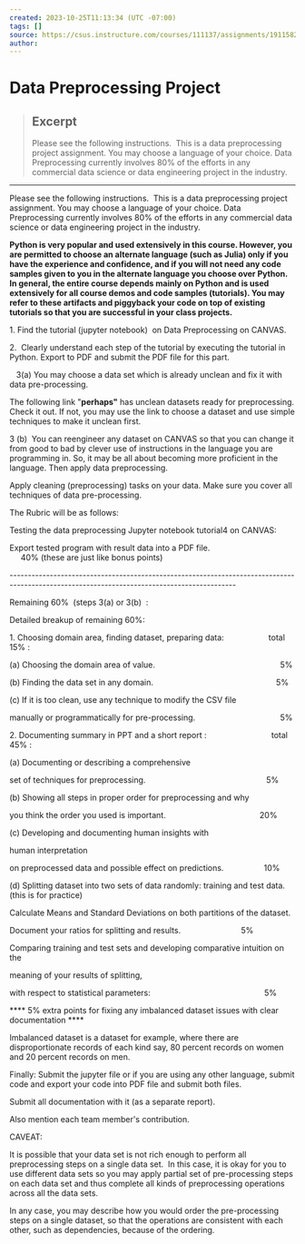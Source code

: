 ```yaml
---
created: 2023-10-25T11:13:34 (UTC -07:00)
tags: []
source: https://csus.instructure.com/courses/111137/assignments/1911582
author: 
---
```


# Data Preprocessing Project

> ## Excerpt
> Please see the following instructions.  This is a data preprocessing project assignment. You may choose a language of your choice. Data Preprocessing currently involves 80% of the efforts in any commercial data science or data engineering project in the industry.

---
Please see the following instructions.  This is a data preprocessing project assignment. You may choose a language of your choice. Data Preprocessing currently involves 80% of the efforts in any commercial data science or data engineering project in the industry.

**Python is very popular and used extensively in this course. However, you are permitted to choose an alternate language (such as Julia) only if you have the experience and confidence, and if you will not need any code samples given to you in the alternate language you choose over Python. In general, the entire course depends mainly on Python and is used extensively for all course demos and code samples (tutorials). You may refer to these artifacts and piggyback your code on top of existing tutorials so that you are successful in your class projects.**

1\. Find the tutorial (jupyter notebook)  on Data Preprocessing on CANVAS. 

2.  Clearly understand each step of the tutorial by executing the tutorial in Python. Export to PDF and submit the PDF file for this part.

   3(a) You may choose a data set which is already unclean and fix it with data pre-processing.

The following link "**perhaps"** has unclean datasets ready for preprocessing. Check it out. If not, you may use the link to choose a dataset and use simple techniques to make it unclean first.

3 (b)  You can reengineer any dataset on CANVAS so that you can change it from good to bad by clever use of instructions in the language you are programming in. So, it may be all about becoming more proficient in the language. Then apply data preprocessing.  

Apply cleaning (preprocessing) tasks on your data. Make sure you cover all techniques of data pre-processing.

The Rubric will be as follows:

Testing the data preprocessing Jupyter notebook tutorial4 on CANVAS:

Export tested program with result data into a PDF file.                                           40% (these are just like bonus points)

\--------------------------------------------------------------------------------------------------------------------------------------------

Remaining 60%  (steps 3(a) or 3(b)  :

Detailed breakup of remaining 60%:

1\. Choosing domain area, finding dataset, preparing data:                    total  15% :

(a) Choosing the domain area of value.                                                        5%

(b) Finding the data set in any domain.                                                       5%

(c) If it is too clean, use any technique to modify the CSV file

manually or programmatically for pre-processing.                                      5%

2\. Documenting summary in PPT and a short report :                             total 45% :

(a) Documenting or describing a comprehensive

set of techniques for preprocessing.                                                      5%

(b) Showing all steps in proper order for preprocessing and why

you think the order you used is important.                                          20%

(c) Developing and documenting human insights with

human interpretation

on preprocessed data and possible effect on predictions.                  10%

(d) Splitting dataset into two sets of data randomly: training and test data. (this is for practice)

Calculate Means and Standard Deviations on both partitions of the dataset.

Document your ratios for splitting and results.                           5%

Comparing training and test sets and developing comparative intuition on the

meaning of your results of splitting,

with respect to statistical parameters:                                                   5%

\*\*\*\* 5% extra points for fixing any imbalanced dataset issues with clear documentation \*\*\*\*

Imbalanced dataset is a dataset for example, where there are disproportionate records of each kind say, 80 percent records on women and 20 percent records on men.

Finally: Submit the jupyter file or if you are using any other language, submit code and export your code into PDF file and submit both files.

Submit all documentation with it (as a separate report).

Also mention each team member's contribution. 

CAVEAT: 

It is possible that your data set is not rich enough to perform all preprocessing steps on a single data set.  In this case, it is okay for you to use different data sets so you may apply partial set of pre-processing steps on each data set and thus complete all kinds of preprocessing operations across all the data sets.

In any case, you may describe how you would order the pre-processing steps on a single dataset, so that the operations are consistent with each other, such as dependencies, because of the ordering.
